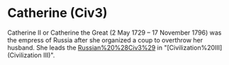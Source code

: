 # Catherine (Civ3)

Catherine II or Catherine the Great (2 May 1729 – 17 November 1796) was the empress of Russia after she organized a coup to overthrow her husband. She leads the [Russian%20%28Civ3%29](Russians) in "[Civilization%20III](Civilization III)".